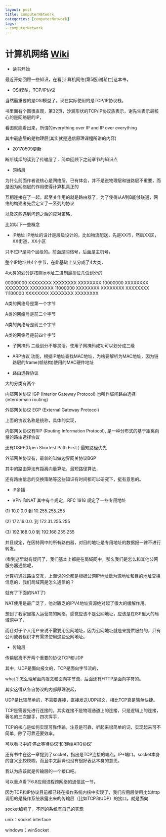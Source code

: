 ```yaml
---
layout: post
title: computerNetwork
categories: [computerNetwork]
tags:
- computerNetwork
---
```


# 计算机网络 [Wiki](https://zh.wikipedia.org/wiki/%E8%AE%A1%E7%AE%97%E6%9C%BA%E7%BD%91%E7%BB%9C)
 

- 读书开始

最近开始回顾一些知识，在看[计算机网络(第5版)谢希仁]这本书，

- OSI模型，TCP/IP协议 

当然最重要的是OSI模型了，现在实际使用的是TCP/IP协议栈。

书里面有个图很直观，第32页，沙漏形状的TCP/IP协议族表示，谢先生表示最核心的是网络层的IP，

看图就能看出来，所谓的everything over IP and IP over everything

其中最底层的是物理层(其实就是通信原理课程所讲的内容)

- 20170509更新

断断续续的读到了传输层了，简单回顾下之前章节的知识点

- 网络层

为什么前面作者说核心是网络层，已有体会，并不是说物理层和链路层不重要，而是因为网络层的作用使得计算机真正的

互相连接在了一起，起至关作用的就是路由器了，为了使得从A到B能够联通，网络的构建者先后定义了一系列的协议

以及这些遇到问题之后的应对策略，

比如以下一些概念

- IP地址
IP地址的设计是层级设计的，比如物流配送，先是XX市，然后XX区，XX街道，XX小区

只不过IP是两个层级的。前面是网络号，后面是主机号，

整个IP地址共4个字节，在此基础上又分成了4大类，

4大类的划分是按照ip地址二进制最高位几位划分的

00000000 XXXXXXXX XXXXXXXX XXXXXXXX
10000000 XXXXXXXX XXXXXXXX XXXXXXXX
11000000 XXXXXXXX XXXXXXXX XXXXXXXX
11100000 XXXXXXXX XXXXXXXX XXXXXXXX

A类的网络号是第一个字节

A类的网络号是前二个字节

A类的网络号是前三个字节

A类的网络号是前四个字节


- 子网掩码
二级划分不够灵活，使用子网掩码成功可以划分成三级

- ARP协议
功能，根据IP地址查找MAC地址，为啥要解析为MAC地址，因为链路层的frame(帧结构)使用的MAC硬件地址

- 路由选择协议

大的分类有两个

内部网关协议 IGP (Interior Gateway Protocol) 也叫作域间路由选择 (interdomain routing)

外部网关协议 EGP (External Gateway Protocol)  

上面的协议名称是统称，具体的实现，

内部网关协议有RIP (Routing Information Protocol), 是一种分布式的基于距离向量的路由选择协议

还有OSPF(Open Shortest Path First  ) 最短路径优先

外部网关协议有，最新的叫做边界网关协议BGP


其中的路由算法有距离向量算法，最短路径算法，

还有路由信息的交换策略等这些知识有时间都可以研究下，挺有意思的。

- IP多播

- VPN 和NAT
其中有个规定，RFC 1918 规定了一些专用地址

(1) 10.0.0.0 到 10.255.255.255

(2) 172.16.0.0. 到 172.31.255.255

(3) 192.168.0.0 到 192.168.255.255

并且规定，在因特网中的所有路由器，对目的地址是专用地址的数据报一律不进行转发。

(看到这里就有疑问了，我们基本上都是在局域网中，那么我们是怎么和其他公网服务器通信呢，

计算机通过路由交互，上面说的全都是根据公网IP地址做为源地址和目的地址交换信息的，我们局域网是怎么通信的？

就有了下面的NAT了)

NAT使用是最广泛了，他对匮乏的IPV4地址资源绝对起了很大的缓解作用。

想到了我家里接入运营商的网络，感觉应该不是公网地址，应该是在ISP里大的局域网中了，

而且对于个人用户来说不需要用公网地址，因为公网地址就是来提供服务的，只有公司或者组织才有需求使用这些公网地址。

- 传输层

传输层离不开两个重要的协议TCP和UDP

其中，UDP是面向报文的，TCP是面向字节流的，

what？怎么理解面向报文和面向字节流，后面还有HTTP是面向字符的。

其实这得从各自协议的内部原理说起，

UDP是比较简单的，不需要连接，直接发送UDP报文，相比TCP真是简单快捷。

TCP是需要先进行连接的。其实连接不是物理通道上的连接，只是逻辑上的连接，著名的三次握手，四次挥手，

TCP的核心是如何实现可靠传输，注意是可靠，听起来很简单的词，实现起来可不简单，除了可靠还要效率，

可以看书中的‘停止等待协议’和‘连续ARQ协议’

还有书中在这一章提到了socket，指出是TCP连接的端点。IP+端口。socket本身的含义比较模糊，而且中文翻译也没有很好表达本身的意思。

我认为应该就是传输层的一个接口吧。

可以重点看下6.8应用进程跨网络的通信这一节，

因为TCP和IP协议目前都已经在操作系统内核中实现了，我们应用层使用比如http调用的是操作系统暴露出来的传输层（比如TCP和UDP）的接口，就是面向

socket编程了，不同的系统有自己的实现

unix：socket interface

windows：winSocket


